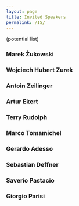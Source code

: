 ```yaml
---
layout: page
title: Invited Speakers
permalink: /IS/
---
```

(potential list)

### Marek Żukowski

### Wojciech Hubert Zurek

### Antoin Zeilinger

### Artur Ekert

### Terry Rudolph

### Marco Tomamichel

### Gerardo Adesso

### Sebastian Deffner

### Saverio Pastacio 

### Giorgio Parisi
